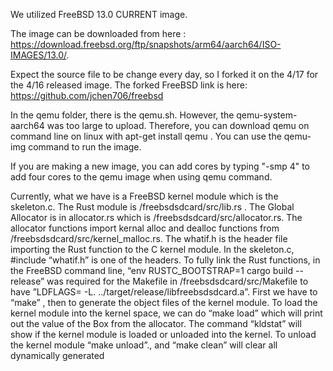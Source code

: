 We utilized FreeBSD 13.0 CURRENT image.

The image can be downloaded from here : https://download.freebsd.org/ftp/snapshots/arm64/aarch64/ISO-IMAGES/13.0/. 

Expect the source file to be change every day, so I forked it on the 4/17 for the 4/16 released image. 
The forked FreeBSD link is here: https://github.com/jchen706/freebsd

In the qemu folder, there is the qemu.sh. However, the qemu-system-aarch64 was too large to upload. Therefore, you can download qemu on command line on linux with apt-get install qemu . You can use the qemu-img command to run the image.


If you are making a new image, you can add cores by typing "-smp 4" to add four cores to the qemu image when using qemu command.

Currently, what we have is a FreeBSD kernel module which is the skeleton.c. The Rust module is /freebsdsdcard/src/lib.rs . The Global Allocator is in allocator.rs which is /freebsdsdcard/src/allocator.rs.  The allocator functions import kernal alloc and dealloc  functions from /freebsdsdcard/src/kernel_malloc.rs.   The whatif.h is the header file importing the Rust function to the C kernel module. In the skeleton.c, #include “whatif.h” is one of the headers. To fully link the Rust functions, in the FreeBSD command line, “env RUSTC_BOOTSTRAP=1 cargo build --release” was required for the Makefile in /freebsdsdcard/src/Makefile to have ”LDFLAGS= -L. ../target/release/libfreebsdsdcard.a”.  First we have to “make” , then to generate the object files of the kernel module. To load the kernel module into the kernel space, we can do “make load” which will print out the value of the Box from the allocator. The command “kldstat” will show if the kernel module is loaded or unloaded into the kernel. To unload the kernel module “make unload”., and “make clean” will clear all dynamically generated 









